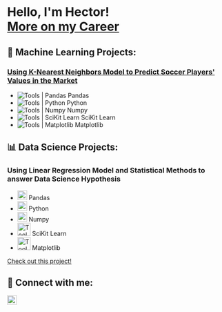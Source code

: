 <h1>Hello, I'm Hector!<br/><a href="https://www.linkedin.com/in/hector-gallo/">More on my Career</a></h1>

<h2>🤖 Machine Learning Projects:</h2>

### [Using K-Nearest Neighbors Model to Predict Soccer Players' Values in the Market](https://github.com/COGS118A/Group018-Sp22/blob/main/COGS%20118A%20Final%20Project%20Report%20.ipynb)
- ![Tools | Pandas](https://cdn.jsdelivr.net/gh/devicons/devicon/icons/pandas/pandas-original.svg) Pandas
- ![Tools | Python](https://cdn.jsdelivr.net/gh/devicons/devicon/icons/python/python-plain.svg) Python
- ![Tools | Numpy](https://cdn.jsdelivr.net/gh/devicons/devicon/icons/numpy/numpy-original.svg) Numpy
- ![Tools | SciKit Learn](https://upload.wikimedia.org/wikipedia/commons/0/05/Scikit_learn_logo_small.svg) SciKit Learn
- ![Tools | Matplotlib](https://upload.wikimedia.org/wikipedia/commons/0/01/Created_with_Matplotlib-logo.svg) Matplotlib



<h2>📊 Data Science Projects:</h2>

### Using Linear Regression Model and Statistical Methods to answer Data Science Hypothesis
- <img alt="Tools | Pandas" width="22px" src="https://cdn.jsdelivr.net/gh/devicons/devicon/icons/pandas/pandas-original.svg" /> Pandas
- <img alt="Tools | Python" width="22px" src="https://cdn.jsdelivr.net/gh/devicons/devicon/icons/python/python-plain.svg" /> Python
- <img alt="Tools | Numpy" width="22px" src="https://cdn.jsdelivr.net/gh/devicons/devicon/icons/numpy/numpy-original.svg" /> Numpy
- <img alt="Tools | SciKit Learn" width="30px" src="https://upload.wikimedia.org/wikipedia/commons/0/05/Scikit_learn_logo_small.svg" /> SciKit Learn
- <img alt="Tools | Matplotlib" width="30px" src="https://upload.wikimedia.org/wikipedia/commons/0/01/Created_with_Matplotlib-logo.svg" /> Matplotlib

[Check out this project!](https://github.com/COGS108/Group062-Wi22/blob/master/FinalProjectGroup062-Wi22.ipynb)

<h2> 🤳 Connect with me:</h2>

[<img align="left" alt="Hector Gallo | LinkedIn" width="22px" src="https://cdn.jsdelivr.net/npm/simple-icons@v3/icons/linkedin.svg" />][linkedin]

[linkedin]: https://www.linkedin.com/in/hector-gallo/
